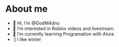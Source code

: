 # About me
- 👋 Hi, I’m @GodM4dno
- 👀 I’m interested in Roblox videos and livestream
- 🌱 I’m currently learning Programation with Alura
- :] I like winter
<!---
GodM4dno/GodM4dno is a ✨ special ✨ repository because its `README.md` (this file) appears on your GitHub profile.
You can click the Preview link to take a look at your changes.
--->
